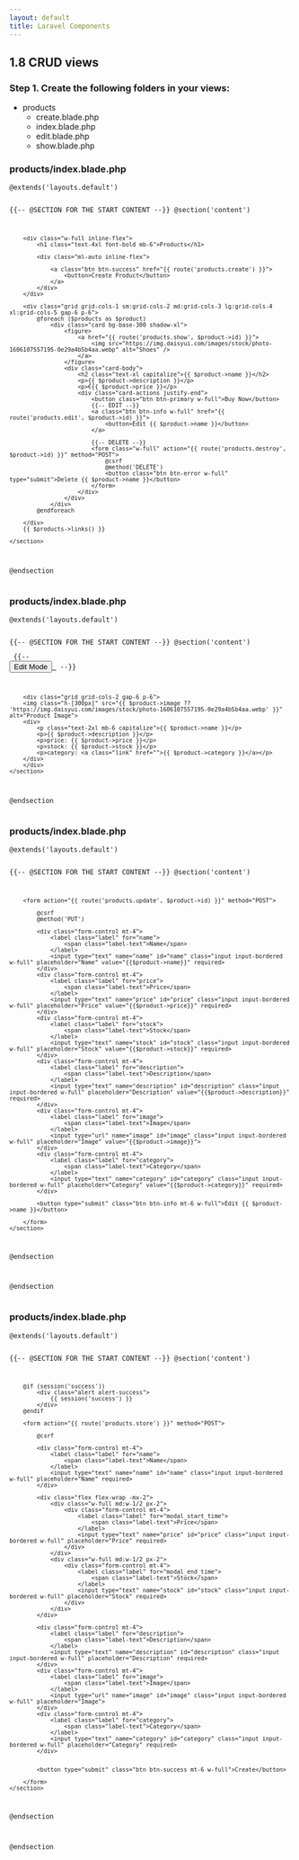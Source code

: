 ```yaml
---
layout: default
title: Laravel Components
---
```


<h2>1.8 CRUD views</h2>

<h3>Step 1. Create the following folders in your views:</h3>
<ul>
    <li>products
        <ul>
            <li>create.blade.php</li>
            <li>index.blade.php</li>
            <li>edit.blade.php</li>
            <li>show.blade.php</li>
        </ul>
    </li>
</ul>

<h3>products/index.blade.php</h3>
<div class="codesnippet-wrapper">
    <div class="line-numbers"></div>
    <pre class="codesnippet"><code>@extends('layouts.default')

{{-- @SECTION FOR THE START CONTENT --}}
@section('content')
    <section class="mx-auto py-8 px-12 bg-base-100 rounded-md shadow-mdg">

        <div class="w-full inline-flex">
            <h1 class="text-4xl font-bold mb-6">Products</h1>

            <div class="ml-auto inline-flex">

                <a class="btn btn-success" href="{{ route('products.create') }}">
                    <button>Create Product</button>
                </a>
            </div>
        </div>

        <div class="grid grid-cols-1 sm:grid-cols-2 md:grid-cols-3 lg:grid-cols-4 xl:grid-cols-5 gap-6 p-6">
            @foreach ($products as $product)
                <div class="card bg-base-300 shadow-xl">
                    <figure>
                        <a href="{{ route('products.show', $product->id) }}">
                            <img src="https://img.daisyui.com/images/stock/photo-1606107557195-0e29a4b5b4aa.webp" alt="Shoes" />
                        </a>
                    </figure>
                    <div class="card-body">
                        <h2 class="text-xl capitalize">{{ $product->name }}</h2>
                        <p>{{ $product->description }}</p>
                        <p>€{{ $product->price }}</p>
                        <div class="card-actions justify-end">
                            <button class="btn btn-primary w-full">Buy Now</button>
                            {{-- EDIT --}}
                            <a class="btn btn-info w-full" href="{{ route('products.edit', $product->id) }}">
                                <button>Edit {{ $product->name }}</button>
                            </a>

                            {{-- DELETE --}}
                            <form class="w-full" action="{{ route('products.destroy', $product->id) }}" method="POST">
                                @csrf
                                @method('DELETE')
                                <button class="btn btn-error w-full" type="submit">Delete {{ $product->name }}</button>
                            </form>
                        </div>
                    </div>
                </div>
            @endforeach

        </div>
        {{ $products->links() }}

    </section>
@endsection</code></pre></div>


<h3>products/index.blade.php</h3>
<div class="codesnippet-wrapper">
    <div class="line-numbers"></div>
    <pre class="codesnippet"><code>@extends('layouts.default')

{{-- @SECTION FOR THE START CONTENT --}}
@section('content')
    <section>
        {{-- <a href="{{route('products.edit', $product->id)}}">
            <button class="btn btn-info ml-auto">Edit Mode</button>
        </a> --}}

        <div class="grid grid-cols-2 gap-6 p-6">
        <img class="h-[300px]" src="{{ $product->image ?? 'https://img.daisyui.com/images/stock/photo-1606107557195-0e29a4b5b4aa.webp' }}" alt="Product Image">
        <div>
            <p class="text-2xl mb-6 capitalize">{{ $product->name }}</p>
            <p>{{ $product->description }}</p>
            <p>price: {{ $product->price }}</p>
            <p>stock: {{ $product->stock }}</p>
            <p>category: <a class="link" href="">{{ $product->category }}</a></p>
        </div>
        </div>
    </section>
@endsection</code></pre></div>


<h3>products/index.blade.php</h3>
<div class="codesnippet-wrapper">
    <div class="line-numbers"></div>
    <pre class="codesnippet"><code>@extends('layouts.default')

{{-- @SECTION FOR THE START CONTENT --}}
@section('content')
    <section class="w-[30%] mx-auto py-8 px-12 bg-base-100 rounded-md shadow-md">

        <form action="{{ route('products.update', $product->id) }}" method="POST">

            @csrf
            @method('PUT')

            <div class="form-control mt-4">
                <label class="label" for="name">
                    <span class="label-text">Name</span>
                </label>
                <input type="text" name="name" id="name" class="input input-bordered w-full" placeholder="Name" value="{{$product->name}}" required>
            </div>
            <div class="form-control mt-4">
                <label class="label" for="price">
                    <span class="label-text">Price</span>
                </label>
                <input type="text" name="price" id="price" class="input input-bordered w-full" placeholder="Price" value="{{$product->price}}" required>
            </div>
            <div class="form-control mt-4">
                <label class="label" for="stock">
                    <span class="label-text">Stock</span>
                </label>
                <input type="text" name="stock" id="stock" class="input input-bordered w-full" placeholder="Stock" value="{{$product->stock}}" required>
            </div>
            <div class="form-control mt-4">
                <label class="label" for="description">
                    <span class="label-text">Description</span>
                </label>
                <input type="text" name="description" id="description" class="input input-bordered w-full" placeholder="Description" value="{{$product->description}}" required>
            </div>
            <div class="form-control mt-4">
                <label class="label" for="image">
                    <span class="label-text">Image</span>
                </label>
                <input type="url" name="image" id="image" class="input input-bordered w-full" placeholder="Image" value="{{$product->image}}">
            </div>
            <div class="form-control mt-4">
                <label class="label" for="category">
                    <span class="label-text">Category</span>
                </label>
                <input type="text" name="category" id="category" class="input input-bordered w-full" placeholder="Category" value="{{$product->category}}" required>
            </div>

            <button type="submit" class="btn btn-info mt-6 w-full">Edit {{ $product->name }}</button>

        </form>
    </section>
@endsection

@endsection</code></pre></div>


<h3>products/index.blade.php</h3>
<div class="codesnippet-wrapper">
    <div class="line-numbers"></div>
    <pre class="codesnippet"><code>@extends('layouts.default')

{{-- @SECTION FOR THE START CONTENT --}}
@section('content')
    <section class="w-[30%] mx-auto py-8 px-12 bg-base-100 rounded-md shadow-md">

        @if (session('success'))
            <div class="alert alert-success">
                {{ session('success') }}
            </div>
        @endif

        <form action="{{ route('products.store') }}" method="POST">

            @csrf

            <div class="form-control mt-4">
                <label class="label" for="name">
                    <span class="label-text">Name</span>
                </label>
                <input type="text" name="name" id="name" class="input input-bordered w-full" placeholder="Name" required>
            </div>

            <div class="flex flex-wrap -mx-2">
                <div class="w-full md:w-1/2 px-2">
                    <div class="form-control mt-4">
                        <label class="label" for="modal_start_time">
                            <span class="label-text">Price</span>
                        </label>
                        <input type="text" name="price" id="price" class="input input-bordered w-full" placeholder="Price" required>
                    </div>
                </div>
                <div class="w-full md:w-1/2 px-2">
                    <div class="form-control mt-4">
                        <label class="label" for="modal_end_time">
                            <span class="label-text">Stock</span>
                        </label>
                        <input type="text" name="stock" id="stock" class="input input-bordered w-full" placeholder="Stock" required>
                    </div>
                </div>
            </div>

            <div class="form-control mt-4">
                <label class="label" for="description">
                    <span class="label-text">Description</span>
                </label>
                <input type="text" name="description" id="description" class="input input-bordered w-full" placeholder="Description" required>
            </div>
            <div class="form-control mt-4">
                <label class="label" for="image">
                    <span class="label-text">Image</span>
                </label>
                <input type="url" name="image" id="image" class="input input-bordered w-full" placeholder="Image">
            </div>
            <div class="form-control mt-4">
                <label class="label" for="category">
                    <span class="label-text">Category</span>
                </label>
                <input type="text" name="category" id="category" class="input input-bordered w-full" placeholder="Category" required>
            </div>


            <button type="submit" class="btn btn-success mt-6 w-full">Create</button>

        </form>
    </section>
@endsection

@endsection</code></pre></div>
